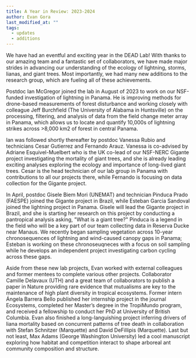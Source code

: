 ```yaml
---
title: A Year in Review: 2023-2024
author: Evan Gora
last_modified_at: ""
tags:
  - updates
  - additions
---
```


We have had an eventful and exciting year in the DEAD Lab! With thanks to our amazing team and a fantastic set of collaborators, we have made major strides in advancing our understanding of the ecology of lightning, storms, lianas, and giant trees. Most importantly, we had many new additions to the research group, which are fueling all of these achievements.

Postdoc Ian McGregor joined the lab in August of 2023 to work on our NSF-funded investigation of lightning in Panama. He is improving methods for drone-based measurements of forest disturbance and working closely with colleague Jeff Burchfield (The University of Alabama in Huntsville) on the processing, filtering, and analysis of data from the field change meter array in Panama, which allows us to locate and quantify 10,000s of lightning strikes across >8,000 km2 of forest in central Panama. 

Ian was followed shortly thereafter by postdoc Vanessa Rubio and technicians Cesar Gutierrez and Fernando Arauz. Vanessa is co-advised by Adriane Esquivel-Muelbert who is the UK co-lead of our NSF-NERC Gigante project investigating the mortality of giant trees, and she is already leading exciting analyses exploring the ecology and importance of long-lived giant trees. Cesar is the head technician of our lab group in Panama with contributions to all our projects there, while Fernando is focusing on data collection for the Gigante project. 

In April, postdoc Gisele Biem Mori (UNEMAT) and technician Pinduca Prado (FAESPE) joined the Gigante project in Brazil, while Esteban Garcia Sandoval joined the lightning project in Panama. Gisele will lead the Gigante project in Brazil, and she is starting her research on this project by conducting a pantropical analysis asking, "What is a giant tree?" Pinduca is a legend in the field who will be a key part of our team collecting data in Reserva Ducke near Manaus. We recently began sampling vegetation across 10-year chronosequences of lightning and wind-caused canopy gaps in Panama; Esteban is working on these chronoseuqneces with a focus on soil sampling while he develops an independent project investigating carbon cycling across these gaps. 

Aside from these new lab projects, Evan worked with external colleagues and former mentees to complete various other projects. Collaborator Camille Delavaux (UTH) and a great team of collaborators to publish a paper in Nature providing rare evidence that mutualisms are key to the maintenance of high plant diversity in tropical ecosystems. Former intern Ángela Barrera Bello published her internship project in the journal Ecosystems, completed her Master’s degree in the TropiMundo program, and received a fellowship to conduct her PhD at University of British Columbia. Evan also finished a long-languishing project inferring drivers of liana mortality based on concurrent patterns of tree death in collaboration with Stefan Schnitzer (Marquette) and David DeFillipis (Marquette). Last but not least, Max Adams (George Washington University) led a cool manuscript exploring how habitat and competition interact to shape arboreal ant community composition and structure.
